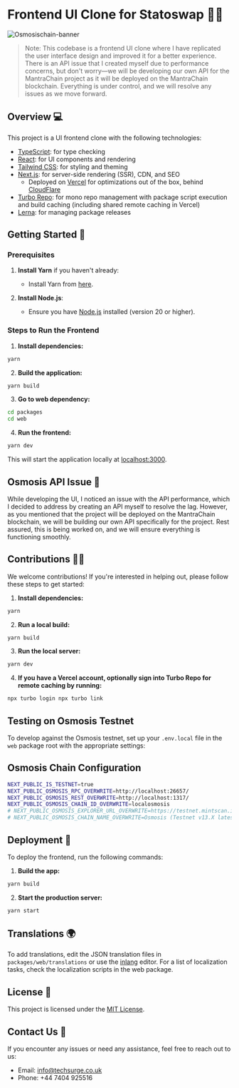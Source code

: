 # Frontend UI Clone for Statoswap 🚀🌐

![Osmosischain-banner](https://user-images.githubusercontent.com/4606373/167008669-fb3cafa8-e66e-4cdf-8599-3308039cc58c.png)

> Note: This codebase is a frontend UI clone where I have replicated the user interface design and improved it for a better experience. There is an API issue that I created myself due to performance concerns, but don't worry—we will be developing our own API for the MantraChain project as it will be deployed on the MantraChain blockchain. Everything is under control, and we will resolve any issues as we move forward.

## Overview 💻

This project is a UI frontend clone with the following technologies:

- [TypeScript](https://www.typescriptlang.org/): for type checking
- [React](https://reactjs.org/): for UI components and rendering
- [Tailwind CSS](https://tailwindcss.com/): for styling and theming
- [Next.js](https://nextjs.org/): for server-side rendering (SSR), CDN, and SEO
  - Deployed on [Vercel](https://vercel.com/solutions/nextjs) for optimizations out of the box, behind [CloudFlare](https://www.cloudflare.com/)
- [Turbo Repo](https://turbo.build/repo): for mono repo management with package script execution and build caching (including shared remote caching in Vercel)
- [Lerna](https://lerna.js.org/): for managing package releases

## Getting Started 🚀

### Prerequisites

1. **Install Yarn** if you haven't already:

   - Install Yarn from [here](https://yarnpkg.com/getting-started/install).

2. **Install Node.js**:
   - Ensure you have [Node.js](https://nodejs.org/en/) installed (version 20 or higher).

### Steps to Run the Frontend

1. **Install dependencies:**

```bash
yarn
```

2. **Build the application:**

```bash
yarn build
```

3. **Go to web dependency:**

```bash
cd packages
cd web
```

4. **Run the frontend:**

```bash
yarn dev
```

This will start the application locally at [localhost:3000](http://localhost:3000).

## Osmosis API Issue 🔧

While developing the UI, I noticed an issue with the API performance, which I decided to address by creating an API myself to resolve the lag. However, as you mentioned that the project will be deployed on the MantraChain blockchain, we will be building our own API specifically for the project. Rest assured, this is being worked on, and we will ensure everything is functioning smoothly.

## Contributions 👨‍💻

We welcome contributions! If you're interested in helping out, please follow these steps to get started:

1. **Install dependencies:**

```bash
yarn
```

2. **Run a local build:**

```bash
yarn build
```

3. **Run the local server:**

```bash
yarn dev
```

4. **If you have a Vercel account, optionally sign into Turbo Repo for remote caching by running:**

```bash
npx turbo login npx turbo link
```

## Testing on Osmosis Testnet

To develop against the Osmosis testnet, set up your `.env.local` file in the `web` package root with the appropriate settings:

## Osmosis Chain Configuration

```bash
NEXT_PUBLIC_IS_TESTNET=true
NEXT_PUBLIC_OSMOSIS_RPC_OVERWRITE=http://localhost:26657/
NEXT_PUBLIC_OSMOSIS_REST_OVERWRITE=http://localhost:1317/
NEXT_PUBLIC_OSMOSIS_CHAIN_ID_OVERWRITE=localosmosis
# NEXT_PUBLIC_OSMOSIS_EXPLORER_URL_OVERWRITE=https://testnet.mintscan.io/osmosis-testnet/txs/{txHash}
# NEXT_PUBLIC_OSMOSIS_CHAIN_NAME_OVERWRITE=Osmosis (Testnet v13.X latest)
```

## Deployment 🚀

To deploy the frontend, run the following commands:

1. **Build the app:**

```bash
yarn build
```

2. **Start the production server:**

```bash
yarn start
```

## Translations 🌍

To add translations, edit the JSON translation files in `packages/web/translations` or use the [inlang](https://inlang.com/) editor. For a list of localization tasks, check the localization scripts in the web package.

## License 📄

This project is licensed under the [MIT License](LICENSE).

## Contact Us 📧

If you encounter any issues or need any assistance, feel free to reach out to us:

- Email: [info@techsurge.co.uk](mailto:info@techsurge.co.uk)
- Phone: +44 7404 925516
